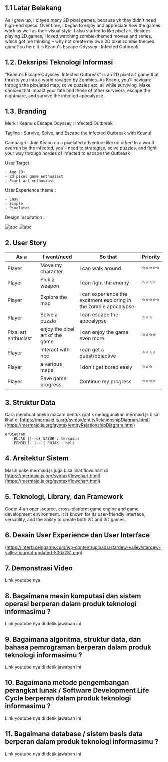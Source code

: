 ## 1.1 Latar Belakang

As I grew up, I played many 2D pixel games, because yk they didn't need high-end specs. Over time, I began to enjoy and appreciate how the games work as well as their visual style. I also started to like pixel art. Besides playing 2D games, I loved watching zombie-themed movies and series, which got me thinking – why not create my own 2D pixel zombie themed game? so here it is Keanu's Escape Odyssey : Infected Outbreak

## 1.2. Deksripsi Teknologi Informasi
"Keanu's Escape Odyssey: Infected Outbreak" is an 2D pixel art game that thrusts you into a world ravaged by Zombies. As Keanu, you'll navigate through the pixelated map, solve puzzles etc, all while surviving. Make choices that impact your fate and those of other survivors, escape the nightmare, and survive the infected apocalypse.


## 1.3. Branding

Merk    : Keanu's Escape Odyssey : Infected Outbreak 

Tagline : Survive, Solve, and Escape the Infected Outbreak with Keanu! 

Campaign : Join Keanu on a pixelated adventure like no other! In a world overrun by the infected, you'll need to strategize, solve puzzles, and fight your way through hordes of infected to escape the Outbreak

User Target :

    - Age 10+
    - 2d pixel game enthusiast
    - Pixel art enthusiast

User Experience theme :

    - Easy
    - Simple
    - Pixelated


Design inspiration :

![abc](https://interfaceingame.com/wp-content/uploads/stardew-valley/stardew-valley-journal-updated-500x281.png)
![abc](https://static.wikia.nocookie.net/539711a4-57e2-4764-bd25-b70ec0f1e1ac/scale-to-width/755)
## 2. User Story

As a | I want/need | So that | Priority
---|---|---|---
Player | Move my character | I can walk around | ⭐⭐⭐⭐⭐
Player | Pick a weapon | I can fight the enemy| ⭐⭐⭐⭐
Player | Explore the map | i can experience the excitment exploring in the zombie apocalypse | ⭐⭐⭐⭐⭐
Player | Solve a puzzle | I can escape the apocalypse| ⭐⭐⭐
Pixel art enthusiast | enjoy the pixel art of the game | I can enjoy the game even more | ⭐⭐⭐⭐
Player | Interact with npc | I can get a quest/objective | ⭐⭐⭐⭐
Player | a various maps | I don't get bored easly| ⭐⭐⭐
Player | Save game progress | Continue my progress | ⭐⭐⭐⭐

## 3. Struktur Data

Cara membuat aneka macam bentuk grafik menggunakan mermaid.js bisa lihat di [https://mermaid.js.org/syntax/entityRelationshipDiagram.html](https://mermaid.js.org/syntax/entityRelationshipDiagram.html) 

```mermaid
erDiagram
    RUJAK ||--o{ SAYUR : tersusun
    PEMBELI ||--|{ RUJAK : beli
```

## 4. Arsitektur Sistem

Masih pake mermaid.js juga bisa lihat flowchart di [https://mermaid.js.org/syntax/flowchart.html](https://mermaid.js.org/syntax/flowchart.html)

## 5. Teknologi, Library, dan Framework

Godot 4
an open-source, cross-platform game engine and game development environment. It is known for its user-friendly interface, versatility, and the ability to create both 2D and 3D games. 

## 6. Desain User Experience dan User Interface

(https://interfaceingame.com/wp-content/uploads/stardew-valley/stardew-valley-journal-updated-500x281.png)

## 7. Demonstrasi Video

Link youtube nya

## 8. Bagaimana mesin komputasi dan sistem operasi berperan dalam produk teknologi informasimu ?

Link youtube nya di detik jawaban ini

## 9. Bagaimana algoritma, struktur data, dan bahasa pemrograman berperan dalam produk teknologi informasimu ?

Link youtube nya di detik jawaban ini

## 10. Bagaimana metode pengembangan perangkat lunak / Software Development Life Cycle berperan dalam produk teknologi informasimu ?

Link youtube nya di detik jawaban ini

## 11. Bagaimana database / sistem basis data berperan dalam produk teknologi informasimu ?

Link youtube nya di detik jawaban ini
